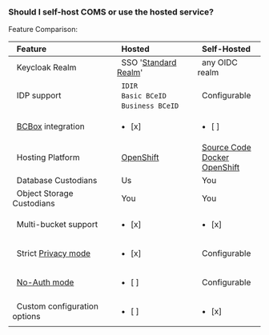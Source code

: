 ### Should I self-host COMS or use the hosted service?

Feature Comparison:

| &nbsp; Feature | &nbsp; Hosted | &nbsp; Self-Hosted |
| :--- | :--- | :--- |
| &nbsp; Keycloak Realm | &nbsp; SSO '[Standard Realm](https://github.com/bcgov/sso-keycloak/wiki#standard-service)' | &nbsp; any OIDC realm
| &nbsp; IDP support | &nbsp; `IDIR`<br />&nbsp; `Basic BCeID`<br />&nbsp; `Business BCeID` | &nbsp; Configurable
| &nbsp; [BCBox](https://bcbox.nrs.gov.bc.ca/) integration | <ul><li>[x] </li></ul> | <ul><li>[ ] </li></ul>
| &nbsp; Hosting Platform | &nbsp; [OpenShift](Architecture-Hosted.md#infrastructure) | &nbsp; [Source Code](https://github.com/bcgov/common-object-management-service/)<br />&nbsp; [Docker](https://hub.docker.com/r/bcgovimages/common-object-management-service/)<br />&nbsp; [OpenShift](Architecture-Hosted.md#infrastructure)
| &nbsp; Database Custodians | &nbsp; Us | &nbsp; You
| &nbsp; Object Storage Custodians | &nbsp; You | &nbsp; You
| &nbsp; Multi-bucket support | <ul><li>[x] </li></ul> | <ul><li>[x] </li></ul>
| &nbsp; Strict [Privacy mode](Configuration.md#privacy-controls)  | <ul><li>[x] </li></ul> | &nbsp; Configurable
| &nbsp; [No-Auth mode](Configuration.md#unauthenticated)| <ul><li>[ ] </li></ul> | &nbsp; Configurable
| &nbsp; Custom configuration options | <ul><li>[ ] </li></ul> | <ul><li>[x] </li></ul>
